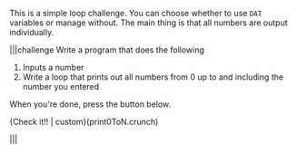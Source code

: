 This is a simple loop challenge. You can choose whether to use `DAT` variables or manage without. The main thing is that all numbers are output individually.

|||challenge
Write a program that does the following

1. Inputs a number
2. Write a loop that prints out all numbers from 0 up to and including the number you entered

When you're done, press the button below.

{Check it!! | custom}(print0ToN.crunch)

|||